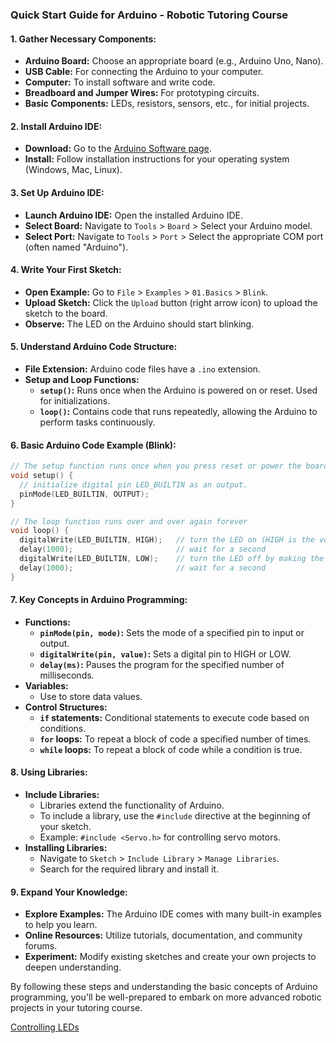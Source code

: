 ### Quick Start Guide for Arduino - Robotic Tutoring Course

#### 1. **Gather Necessary Components:**
   - **Arduino Board:** Choose an appropriate board (e.g., Arduino Uno, Nano).
   - **USB Cable:** For connecting the Arduino to your computer.
   - **Computer:** To install software and write code.
   - **Breadboard and Jumper Wires:** For prototyping circuits.
   - **Basic Components:** LEDs, resistors, sensors, etc., for initial projects.

#### 2. **Install Arduino IDE:**
   - **Download:** Go to the [Arduino Software page](https://www.arduino.cc/en/software).
   - **Install:** Follow installation instructions for your operating system (Windows, Mac, Linux).

#### 3. **Set Up Arduino IDE:**
   - **Launch Arduino IDE:** Open the installed Arduino IDE.
   - **Select Board:** Navigate to `Tools` > `Board` > Select your Arduino model.
   - **Select Port:** Navigate to `Tools` > `Port` > Select the appropriate COM port (often named "Arduino").

#### 4. **Write Your First Sketch:**
   - **Open Example:** Go to `File` > `Examples` > `01.Basics` > `Blink`.
   - **Upload Sketch:** Click the `Upload` button (right arrow icon) to upload the sketch to the board.
   - **Observe:** The LED on the Arduino should start blinking.

#### 5. **Understand Arduino Code Structure:**
   - **File Extension:** Arduino code files have a `.ino` extension.
   - **Setup and Loop Functions:**
     - **`setup()`:** Runs once when the Arduino is powered on or reset. Used for initializations.
     - **`loop()`:** Contains code that runs repeatedly, allowing the Arduino to perform tasks continuously.

#### 6. **Basic Arduino Code Example (Blink):**
   ```cpp
   // The setup function runs once when you press reset or power the board
   void setup() {
     // initialize digital pin LED_BUILTIN as an output.
     pinMode(LED_BUILTIN, OUTPUT);
   }

   // The loop function runs over and over again forever
   void loop() {
     digitalWrite(LED_BUILTIN, HIGH);   // turn the LED on (HIGH is the voltage level)
     delay(1000);                       // wait for a second
     digitalWrite(LED_BUILTIN, LOW);    // turn the LED off by making the voltage LOW
     delay(1000);                       // wait for a second
   }
   ```

#### 7. **Key Concepts in Arduino Programming:**
   - **Functions:**
     - **`pinMode(pin, mode)`:** Sets the mode of a specified pin to input or output.
     - **`digitalWrite(pin, value)`:** Sets a digital pin to HIGH or LOW.
     - **`delay(ms)`:** Pauses the program for the specified number of milliseconds.
   - **Variables:**
     - Use to store data values.
   - **Control Structures:**
     - **`if` statements:** Conditional statements to execute code based on conditions.
     - **`for` loops:** To repeat a block of code a specified number of times.
     - **`while` loops:** To repeat a block of code while a condition is true.

#### 8. **Using Libraries:**
   - **Include Libraries:**
     - Libraries extend the functionality of Arduino.
     - To include a library, use the `#include` directive at the beginning of your sketch.
     - Example: `#include <Servo.h>` for controlling servo motors.
   - **Installing Libraries:**
     - Navigate to `Sketch` > `Include Library` > `Manage Libraries`.
     - Search for the required library and install it.

#### 9. **Expand Your Knowledge:**
   - **Explore Examples:** The Arduino IDE comes with many built-in examples to help you learn.
   - **Online Resources:** Utilize tutorials, documentation, and community forums.
   - **Experiment:** Modify existing sketches and create your own projects to deepen understanding.

By following these steps and understanding the basic concepts of Arduino programming, you'll be well-prepared to embark on more advanced robotic projects in your tutoring course.


[Controlling LEDs](../LEDs/)

